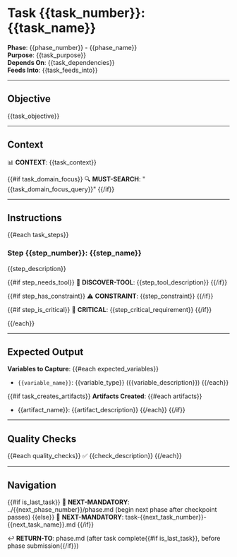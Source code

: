 # Task {{task_number}}: {{task_name}}

**Phase**: {{phase_number}} - {{phase_name}}  
**Purpose**: {{task_purpose}}  
**Depends On**: {{task_dependencies}}  
**Feeds Into**: {{task_feeds_into}}

---

## Objective

{{task_objective}}

---

## Context

📊 **CONTEXT**: {{task_context}}

{{#if task_domain_focus}}
🔍 **MUST-SEARCH**: "{{task_domain_focus_query}}"
{{/if}}

---

## Instructions

{{#each task_steps}}
### Step {{step_number}}: {{step_name}}

{{step_description}}

{{#if step_needs_tool}}
📖 **DISCOVER-TOOL**: {{step_tool_description}}
{{/if}}

{{#if step_has_constraint}}
⚠️ **CONSTRAINT**: {{step_constraint}}
{{/if}}

{{#if step_is_critical}}
🚨 **CRITICAL**: {{step_critical_requirement}}
{{/if}}

{{/each}}

---

## Expected Output

**Variables to Capture**:
{{#each expected_variables}}
- `{{variable_name}}`: {{variable_type}} ({{variable_description}})
{{/each}}

{{#if task_creates_artifacts}}
**Artifacts Created**:
{{#each artifacts}}
- {{artifact_name}}: {{artifact_description}}
{{/each}}
{{/if}}

---

## Quality Checks

{{#each quality_checks}}
✅ {{check_description}}
{{/each}}

---

## Navigation

{{#if is_last_task}}
🎯 **NEXT-MANDATORY**: ../{{next_phase_number}}/phase.md (begin next phase after checkpoint passes)
{{else}}
🎯 **NEXT-MANDATORY**: task-{{next_task_number}}-{{next_task_name}}.md
{{/if}}

↩️ **RETURN-TO**: phase.md (after task complete{{#if is_last_task}}, before phase submission{{/if}})

